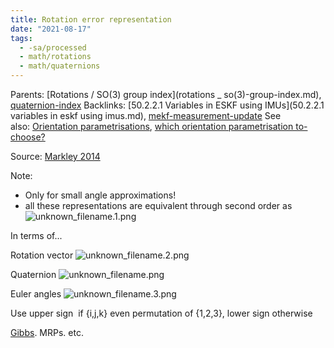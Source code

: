 ```yaml
---
title: Rotation error representation
date: "2021-08-17"
tags:
  - -sa/processed
  - math/rotations
  - math/quaternions
---
```


Parents: [Rotations / SO(3) group index](rotations _ so(3)-group-index.md), [quaternion-index](quaternion-index.md)
Backlinks: [50.2.2.1 Variables in ESKF using IMUs](50.2.2.1 variables in eskf using imus.md), [mekf-measurement-update](mekf-measurement-update.md)
See also: [Orientation parametrisations](orientation-parametrisations.md), [which orientation parametrisation to-choose?](permanent/20.4-which-orientation-parametrisation-to-choose.md)

Source: [Markley 2014](markley-2014.md)

Note:

*   Only for small angle approximations!
*   all these representations are equivalent through second order as
    ![unknown_filename.1.png](./_resources/Rotation_error_representation.resources/unknown_filename.1.png)
    

In terms of...

Rotation vector
![unknown_filename.2.png](./_resources/Rotation_error_representation.resources/unknown_filename.2.png)

Quaternion
![unknown_filename.png](./_resources/Rotation_error_representation.resources/unknown_filename.png)

Euler angles
![unknown_filename.3.png](./_resources/Rotation_error_representation.resources/unknown_filename.3.png)

Use upper sign  if {i,j,k} even permutation of {1,2,3}, lower sign otherwise

[Gibbs](gibbs.md). MRPs. etc.

